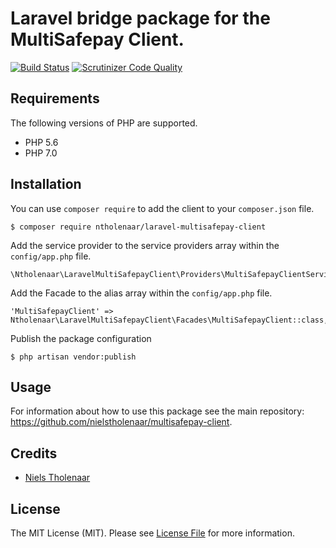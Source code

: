 # Laravel bridge package for the MultiSafepay Client.

[![Build Status](https://travis-ci.org/nielstholenaar/laravel-multisafepay-client.svg?branch=master)](https://travis-ci.org/nielstholenaar/laravel-multisafepay-client) [![Scrutinizer Code Quality](https://scrutinizer-ci.com/g/nielstholenaar/laravel-multisafepay-client/badges/quality-score.png?b=master)](https://scrutinizer-ci.com/g/nielstholenaar/laravel-multisafepay-client/?branch=master)

## Requirements

The following versions of PHP are supported.

* PHP 5.6
* PHP 7.0

## Installation

You can use `composer require` to add the client to your `composer.json` file.

```
$ composer require ntholenaar/laravel-multisafepay-client
```

Add the service provider to the service providers array within the `config/app.php` file.

```
\Ntholenaar\LaravelMultiSafepayClient\Providers\MultiSafepayClientServiceProvider::class,
```

Add the Facade to the alias array within the `config/app.php` file.

```
'MultiSafepayClient' => Ntholenaar\LaravelMultiSafepayClient\Facades\MultiSafepayClient::class,
```

Publish the package configuration

```
$ php artisan vendor:publish
```

## Usage

For information about how to use this package see the main repository: https://github.com/nielstholenaar/multisafepay-client.

## Credits

- [Niels Tholenaar](https://github.com/nielstholenaar)


## License

The MIT License (MIT). Please see [License File](LICENSE) for more information.
